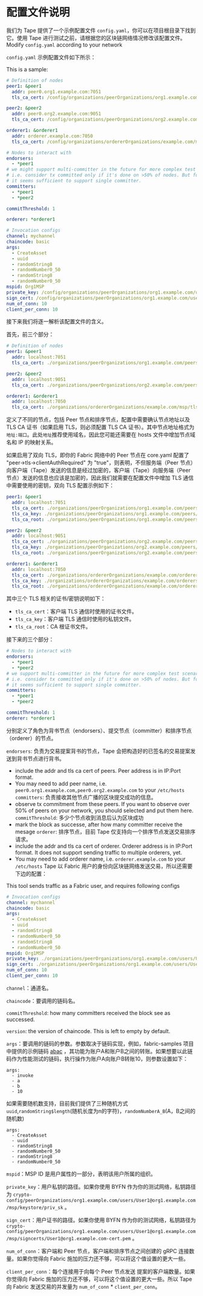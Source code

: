 # 配置文件说明

我们为 Tape 提供了一个示例配置文件 `config.yaml`，你可以在项目根目录下找到它。使用 Tape 进行测试之前，请根据您的区块链网络情况修改该配置文件。
Modify `config.yaml` according to your network

`config.yaml` 示例配置文件如下所示：

This is a sample:

```yaml
# Definition of nodes
peer1: &peer1
  addr: peer0.org1.example.com:7051
  tls_ca_cert: /config/organizations/peerOrganizations/org1.example.com/peers/peer0.org1.example.com/msp/tlscacerts/tlsca.org1.example.com-cert.pem

peer2: &peer2
  addr: peer0.org2.example.com:9051
  tls_ca_cert: /config/organizations/peerOrganizations/org2.example.com/peers/peer0.org2.example.com/msp/tlscacerts/tlsca.org2.example.com-cert.pem

orderer1: &orderer1
  addr: orderer.example.com:7050
  tls_ca_cert: /config/organizations/ordererOrganizations/example.com/msp/tlscacerts/tlsca.example.com-cert.pem

# Nodes to interact with
endorsers:
  - *peer1
# we might support multi-committer in the future for more complex test scenario,
# i.e. consider tx committed only if it's done on >50% of nodes. But for now,
# it seems sufficient to support single committer.
committers: 
  - *peer1
  - *peer2

commitThreshold: 1

orderer: *orderer1

# Invocation configs
channel: mychannel
chaincode: basic
args:
  - CreateAsset
  - uuid
  - randomString8
  - randomNumber0_50
  - randomString8
  - randomNumber0_50
mspid: Org1MSP
private_key: /config/organizations/peerOrganizations/org1.example.com/users/User1@org1.example.com/msp/keystore/priv_sk
sign_cert: /config/organizations/peerOrganizations/org1.example.com/users/User1@org1.example.com/msp/signcerts/User1@org1.example.com-cert.pem
num_of_conn: 10
client_per_conn: 10
```
接下来我们将逐一解析该配置文件的含义。

首先，前三个部分：

```yaml
# Definition of nodes
peer1: &peer1
  addr: localhost:7051
  tls_ca_cert: ./organizations/peerOrganizations/org1.example.com/peers/peer0.org1.example.com/msp/tlscacerts/tlsca.org1.example.com-cert.pem

peer2: &peer2
  addr: localhost:9051
  tls_ca_cert: ./organizations/peerOrganizations/org2.example.com/peers/peer0.org2.example.com/msp/tlscacerts/tlsca.org2.example.com-cert.pem

orderer1: &orderer1
  addr: localhost:7050
  tls_ca_cert: ./organizations/ordererOrganizations/example.com/msp/tlscacerts/tlsca.example.com-cert.pem
```

定义了不同的节点，包括 Peer 节点和排序节点，配置中需要确认节点地址以及 TLS CA 证书（如果启用 TLS，则必须配置 TLS CA 证书）。其中节点地址格式为`地址:端口`。此处`地址`推荐使用域名，因此您可能还需要在 hosts 文件中增加节点域名和 IP 的映射关系。

如果启用了双向 TLS，即你的 Fabric 网络中的 Peer 节点在 core.yaml 配置了 "peer->tls->clientAuthRequired" 为 "true"，则表明，不但服务端（Peer 节点）向客户端（Tape）发送的信息是经过加密的，客户端（Tape）向服务端（Peer 节点）发送的信息也应该是加密的，因此我们就需要在配置文件中增加 TLS 通信中需要使用的密钥，双向 TLS 配置示例如下：

```yaml
peer1: &peer1
  addr: localhost:7051
  tls_ca_cert: ./organizations/peerOrganizations/org1.example.com/peers/peer0.org1.example.com/msp/tlscacerts/tlsca.org1.example.com-cert.pem
  tls_ca_key: ./organizations/peerOrganizations/org1.example.com/peers/peer0.org1.example.com/tls/server.key
  tls_ca_root: ./organizations/peerOrganizations/org1.example.com/peers/peer0.org1.example.com/tls/server.crt

peer2: &peer2
  addr: localhost:9051
  tls_ca_cert: ./organizations/peerOrganizations/org2.example.com/peers/peer0.org2.example.com/msp/tlscacerts/tlsca.org2.example.com-cert.pem
  tls_ca_key: ./organizations/peerOrganizations/org2.example.com/peers/peer0.org2.example.com/tls/server.key
  tls_ca_root: ./organizations/peerOrganizations/org2.example.com/peers/peer0.org2.example.com/tls/server.crt

orderer1: &orderer1
  addr: localhost:7050
  tls_ca_cert: ./organizations/ordererOrganizations/example.com/orderers/orderer0.example.com/msp/tlscacerts/tlsca.example.com-cert.pem
  tls_ca_key: ./organizations/ordererOrganizations/example.com/orderers/orderer0.example.com/tls/server.key
  tls_ca_root: ./organizations/ordererOrganizations/example.com/orderers/orderer0.example.com/tls/server.crt
```

其中三个 TLS 相关的证书/密钥说明如下：
- `tls_ca_cert`：客户端 TLS 通信时使用的证书文件。
- `tls_ca_key`：客户端 TLS 通信时使用的私钥文件。
- `tls_ca_root`：CA 根证书文件。

接下来的三个部分：

```yaml
# Nodes to interact with
endorsers:
  - *peer1
  - *peer2
# we support multi-committer in the future for more complex test scenario,
# i.e. consider tx committed only if it's done on >50% of nodes. But for now,
# it seems sufficient to support single committer.
committers: 
  - *peer1
  - *peer2

commitThreshold: 1
orderer: *orderer1
```

分别定义了角色为背书节点（endorsers）、提交节点（committer）和排序节点（orderer）的节点。

`endorsers`: 负责为交易提案背书的节点，Tape 会把构造好的已签名的交易提案发送到背书节点进行背书。
  - include the addr and tls ca cert of peers. Peer address is in IP:Port format. 
  - You may need to add peer name, i.e. `peer0.org1.example.com,peer0.org2.example.com` to your `/etc/hosts`
`committers`: 负责接收其他节点广播的区块提交成功的信息。
  - observe tx commitment from these peers. If you want to observe over 50% of peers on your network, you should selected and put them here.
`commitThreshold`: 多少个节点收到消息后认为区块成功
  - mark the block as successe, after how many committer receive the mesage
`orderer`: 排序节点，目前 Tape 仅支持向一个排序节点发送交易排序请求。
  - include the addr and tls ca cert of orderer. Orderer address is in IP:Port format. It does not support sending traffic to multiple orderers, yet. 
  - You may need to add orderer name, i.e. `orderer.example.com` to your `/etc/hosts`
Tape 以 Fabric 用户的身份向区块链网络发送交易，所以还需要下边的配置：

This tool sends traffic as a Fabric user, and requires following configs

```yaml
# Invocation configs
channel: mychannel
chaincode: basic
args:
  - CreateAsset
  - uuid
  - randomString8
  - randomNumber0_50
  - randomString8
  - randomNumber0_50
mspid: Org1MSP
private_key: ./organizations/peerOrganizations/org1.example.com/users/User1@org1.example.com/msp/keystore/priv_sk
sign_cert: ./organizations/peerOrganizations/org1.example.com/users/User1@org1.example.com/msp/signcerts/User1@org1.example.com-cert.pem
num_of_conn: 10
client_per_conn: 10
```

`channel`：通道名。

`chaincode`：要调用的链码名。

`commitThreshold`: how many committers received the block see as successed.

`version`: the version of chaincode. This is left to empty by default.

`args`：要调用的链码的参数。参数取决于链码实现，例如，fabric-samples 项目中提供的示例链码 [abac](https://github.com/hyperledger/fabric-samples/blob/master/chaincode/abac/go/abac.go) ，其功能为账户A和账户B之间的转账。如果想要以此链码作为性能测试的链码，执行操作为账户A向账户B转账10，则参数设置如下：

```
args:
  - invoke
  - a
  - b
  - 10
```

如果需要随机数支持，目前我们提供了三种随机方式`uuid`,`randomString$length`(随机长度为n的字符)，`randomNumberA_B`(A，B之间的随机数)
```
args:
  - CreateAsset
  - uuid
  - randomString8
  - randomNumber0_50
  - randomString8
  - randomNumber0_50
```

`mspid`：MSP ID 是用户属性的一部分，表明该用户所属的组织。

`private_key`：用户私钥的路径。如果你使用 BYFN 作为你的测试网络，私钥路径为 `crypto-config/peerOrganizations/org1.example.com/users/User1@org1.example.com/msp/keystore/priv_sk` 。

`sign_cert`：用户证书的路径。如果你使用 BYFN 作为你的测试网络，私钥路径为 `crypto-config/peerOrganizations/org1.example.com/users/User1@org1.example.com/msp/signcerts/User1@org1.example.com-cert.pem` 。

`num_of_conn`：客户端和 Peer 节点，客户端和排序节点之间创建的 gRPC 连接数量。如果你觉得向 Fabric 施加的压力还不够，可以将这个值设置的更大一些。

`client_per_conn`：每个连接用于向每个 Peer 节点发送 提案的客户端数量。如果你觉得向 Fabric 施加的压力还不够，可以将这个值设置的更大一些。所以 Tape 向 Fabric 发送交易的并发量为 `num_of_conn` * `client_per_conn`。
